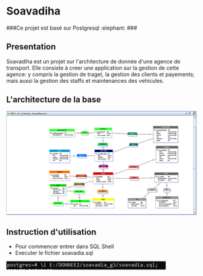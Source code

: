<h1>Soavadiha</h1>
###Ce projet est basé sur Postgresql :elephant: ###
<h2>Presentation</h2>
<p>Soavadiha est un projet sur l'architecture de donnée d'une agence de transport. Elle consiste
à creer une application sur la gestion de cette agence: y compris la gestion de traget, la gestion
des clients et payements; mais aussi la gestion des staffs et maintenances des vehicules.</p>
<h2>L'architecture de la base</h2>
<img src="/img_of_dataBase/Soavadia.PNG">
<h2>Instruction d'utilisation</h2>
<ul>
    <li>Pour commencer entrer dans SQL Shell</li>
    <li>Executer le fichier soavadia.sql</li>
</ul>
<img src="/img_of_dataBase/execution_cmd.PNG">
